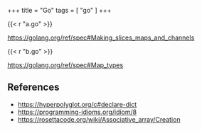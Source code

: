 +++
title = "Go"
tags = [ "go" ]
+++

{{< r "a.go" >}}

<https://golang.org/ref/spec#Making_slices_maps_and_channels>

{{< r "b.go" >}}

<https://golang.org/ref/spec#Map_types>

## References

- <https://hyperpolyglot.org/c#declare-dict>
- <https://programming-idioms.org/idiom/8>
- <https://rosettacode.org/wiki/Associative_array/Creation>
